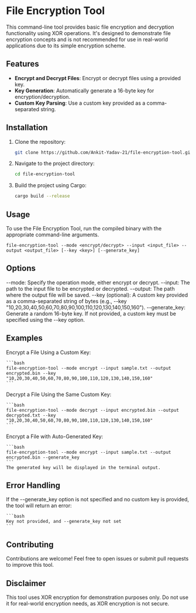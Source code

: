 # File Encryption Tool

This command-line tool provides basic file encryption and decryption functionality using XOR operations. It's designed to demonstrate file encryption concepts and is not recommended for use in real-world applications due to its simple encryption scheme.

## Features

- **Encrypt and Decrypt Files**: Encrypt or decrypt files using a provided key.
- **Key Generation**: Automatically generate a 16-byte key for encryption/decryption.
- **Custom Key Parsing**: Use a custom key provided as a comma-separated string.

## Installation

1. Clone the repository:

   ```bash
   git clone https://github.com/Ankit-Yadav-21/file-encryption-tool.git

   ```

2. Navigate to the project directory:

   ```bash
   cd file-encryption-tool

   ```

3. Build the project using Cargo:

   ```bash
   cargo build --release

   ```

## Usage

To use the File Encryption Tool, run the compiled binary with the appropriate command-line arguments.

    file-encryption-tool --mode <encrypt/decrypt> --input <input_file> --output <output_file> [--key <key>] [--generate_key]

## Options

--mode: Specify the operation mode, either encrypt or decrypt.
--input: The path to the input file to be encrypted or decrypted.
--output: The path where the output file will be saved.
--key (optional): A custom key provided as a comma-separated string of bytes (e.g., --key "10,20,30,40,50,60,70,80,90,100,110,120,130,140,150,160").
--generate_key: Generate a random 16-byte key. If not provided, a custom key must be specified using the --key option.

## Examples

Encrypt a File Using a Custom Key:

    ```bash
    file-encryption-tool --mode encrypt --input sample.txt --output encrypted.bin --key "10,20,30,40,50,60,70,80,90,100,110,120,130,140,150,160"
    ```

Decrypt a File Using the Same Custom Key:

    ```bash
    file-encryption-tool --mode decrypt --input encrypted.bin --output decrypted.txt --key "10,20,30,40,50,60,70,80,90,100,110,120,130,140,150,160"
    ```

Encrypt a File with Auto-Generated Key:

    ```bash
    file-encryption-tool --mode encrypt --input sample.txt --output encrypted.bin --generate_key
    ```
    The generated key will be displayed in the terminal output.

## Error Handling

If the --generate_key option is not specified and no custom key is provided, the tool will return an error:

    ```bash
    Key not provided, and --generate_key not set
    ```

## Contributing

Contributions are welcome! Feel free to open issues or submit pull requests to improve this tool.

## Disclaimer

This tool uses XOR encryption for demonstration purposes only. Do not use it for real-world encryption needs, as XOR encryption is not secure.
